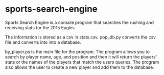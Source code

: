 # sports-search-engine

Sports Search Engine is a console program that searches the rushing and receiving stats for the 2015 Eagles.

The information is stored as a csv in stats.csv.  pop_db.py converts the csv file and converts into into a database.

by_player.ps is the main file for the program.  The program allows you to search by player name, age, and position and then it will return the players' stats or the names of the players that match the users queries. The program also allows the user to create a new player and add them to the database.




